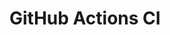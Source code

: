 # GitHub Actions CI


























































































































































































































































































































































































































































































































































































































































































































































































































































































































































































































































































































































































































































































































































































































































































































































































































































































































































































































































































































































































































































































































































































































































































































































































































































































































































































































































































































































































































































































































































































































































































